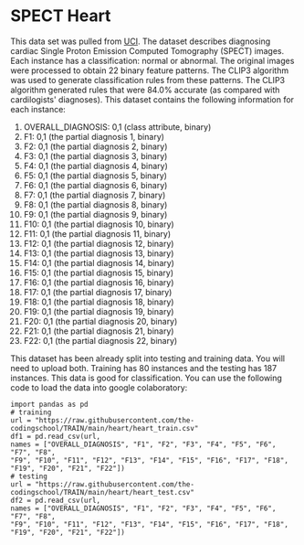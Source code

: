 
# SPECT Heart
This data set was pulled from [UCI](https://archive.ics.uci.edu/ml/datasets/SPECTF+Heart). The dataset describes diagnosing cardiac Single Proton Emission Computed Tomography (SPECT) images. Each instance has a classification: normal or abnormal. The original images were processed to obtain 22 binary feature patterns. The CLIP3 algorithm was used to generate classification rules from these patterns. The CLIP3 algorithm generated rules that were 84.0% accurate (as compared with cardilogists' diagnoses). This dataset contains the following information for each instance:
1. OVERALL_DIAGNOSIS: 0,1 (class attribute, binary)
2. F1: 0,1 (the partial diagnosis 1, binary)
3. F2: 0,1 (the partial diagnosis 2, binary)
4. F3: 0,1 (the partial diagnosis 3, binary)
5. F4: 0,1 (the partial diagnosis 4, binary)
6. F5: 0,1 (the partial diagnosis 5, binary)
7. F6: 0,1 (the partial diagnosis 6, binary)
8. F7: 0,1 (the partial diagnosis 7, binary)
9. F8: 0,1 (the partial diagnosis 8, binary)
10. F9: 0,1 (the partial diagnosis 9, binary)
11. F10: 0,1 (the partial diagnosis 10, binary)
12. F11: 0,1 (the partial diagnosis 11, binary)
13. F12: 0,1 (the partial diagnosis 12, binary)
14. F13: 0,1 (the partial diagnosis 13, binary)
15. F14: 0,1 (the partial diagnosis 14, binary)
16. F15: 0,1 (the partial diagnosis 15, binary)
17. F16: 0,1 (the partial diagnosis 16, binary)
18. F17: 0,1 (the partial diagnosis 17, binary)
19. F18: 0,1 (the partial diagnosis 18, binary)
20. F19: 0,1 (the partial diagnosis 19, binary)
21. F20: 0,1 (the partial diagnosis 20, binary)
22. F21: 0,1 (the partial diagnosis 21, binary)
23. F22: 0,1 (the partial diagnosis 22, binary)

This dataset has been already split into testing and training data. You will need to upload both.
Training has 80 instances and the testing has 187 instances. This data is good for classification.
You can use the following code to load the data into google colaboratory:

```
import pandas as pd
# training
url = "https://raw.githubusercontent.com/the-codingschool/TRAIN/main/heart/heart_train.csv"
df1 = pd.read_csv(url,
names = ["OVERALL_DIAGNOSIS", "F1", "F2", "F3", "F4", "F5", "F6", "F7", "F8",
"F9", "F10", "F11", "F12", "F13", "F14", "F15", "F16", "F17", "F18",
"F19", "F20", "F21", "F22"])
# testing
url = "https://raw.githubusercontent.com/the-codingschool/TRAIN/main/heart/heart_test.csv"
df2 = pd.read_csv(url,
names = ["OVERALL_DIAGNOSIS", "F1", "F2", "F3", "F4", "F5", "F6", "F7", "F8",
"F9", "F10", "F11", "F12", "F13", "F14", "F15", "F16", "F17", "F18",
"F19", "F20", "F21", "F22"])
```